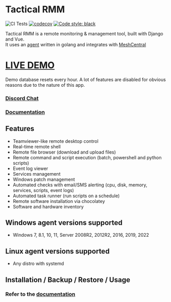 # Tactical RMM

![CI Tests](https://github.com/amidaware/tacticalrmm/actions/workflows/ci-tests.yml/badge.svg?branch=develop)
[![codecov](https://codecov.io/gh/amidaware/tacticalrmm/branch/develop/graph/badge.svg?token=8ACUPVPTH6)](https://codecov.io/gh/amidaware/tacticalrmm)
[![Code style: black](https://img.shields.io/badge/code%20style-black-000000.svg)](https://github.com/python/black)

Tactical RMM is a remote monitoring & management tool, built with Django and Vue.\
It uses an [agent](https://github.com/amidaware/rmmagent) written in golang and integrates with [MeshCentral](https://github.com/Ylianst/MeshCentral)

# [LIVE DEMO](https://demo.tacticalrmm.com/)
Demo database resets every hour. A lot of features are disabled for obvious reasons due to the nature of this app.

### [Discord Chat](https://discord.gg/upGTkWp)

### [Documentation](https://docs.tacticalrmm.com)

## Features

- Teamviewer-like remote desktop control
- Real-time remote shell
- Remote file browser (download and upload files)
- Remote command and script execution (batch, powershell and python scripts)
- Event log viewer
- Services management
- Windows patch management
- Automated checks with email/SMS alerting (cpu, disk, memory, services, scripts, event logs)
- Automated task runner (run scripts on a schedule)
- Remote software installation via chocolatey
- Software and hardware inventory

## Windows agent versions supported

- Windows 7, 8.1, 10, 11, Server 2008R2, 2012R2, 2016, 2019, 2022

## Linux agent versions supported
- Any distro with systemd

## Installation / Backup / Restore / Usage

### Refer to the [documentation](https://docs.tacticalrmm.com)
